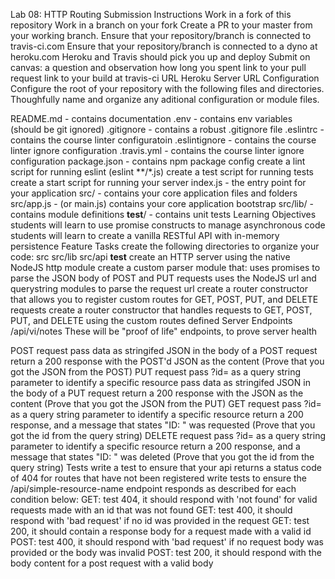 Lab 08: HTTP Routing
Submission Instructions
Work in a fork of this repository
Work in a branch on your fork
Create a PR to your master from your working branch.
Ensure that your repository/branch is connected to travis-ci.com
Ensure that your repository/branch is connected to a dyno at heroku.com
Heroku and Travis should pick you up and deploy
Submit on canvas:
a question and observation
how long you spent
link to your pull request
link to your build at travis-ci URL
Heroku Server URL
Configuration
Configure the root of your repository with the following files and directories. Thoughfully name and organize any aditional configuration or module files.

README.md - contains documentation
.env - contains env variables (should be git ignored)
.gitignore - contains a robust .gitignore file
.eslintrc - contains the course linter configuratoin
.eslintignore - contains the course linter ignore configuration
.travis.yml - contains the course linter ignore configuration
package.json - contains npm package config
create a lint script for running eslint (eslint **/*.js)
create a test script for running tests
create a start script for running your server
index.js - the entry point for your application
src/ - contains your core application files and folders
src/app.js - (or main.js) contains your core application bootstrap
src/lib/ - contains module definitions
__test__/ - contains unit tests
Learning Objectives
students will learn to use promise constructs to manage asynchronous code
students will learn to create a vanilla RESTful API with in-memory persistence
Feature Tasks
create the following directories to organize your code:
src
src/lib
src/api
__test__
create an HTTP server using the native NodeJS http module
create a custom parser module that:
uses promises to parse the JSON body of POST and PUT requests
uses the NodeJS url and querystring modules to parse the request url
create a router constructor that allows you to register custom routes for GET, POST, PUT, and DELETE requests
create a router constructor that handles requests to GET, POST, PUT, and DELETE using the custom routes defined
Server Endpoints
/api/vi/notes
These will be "proof of life" endpoints, to prove server health

POST request
pass data as stringifed JSON in the body of a POST request
return a 200 response with the POST'd JSON as the content
(Prove that you got the JSON from the POST)
PUT request
pass ?id=<uuid> as a query string parameter to identify a specific resource
pass data as stringifed JSON in the body of a PUT request
return a 200 response with the JSON as the content
(Prove that you got the JSON from the PUT)
GET request
pass ?id=<uuid> as a query string parameter to identify a specific resource
return a 200 response, and a message that states "ID: " was requested
(Prove that you got the id from the query string)
DELETE request
pass ?id=<uuid> as a query string parameter to identify a specific resource
return a 200 response, and a message that states "ID: " was deleted
(Prove that you got the id from the query string)
Tests
write a test to ensure that your api returns a status code of 404 for routes that have not been registered
write tests to ensure the /api/simple-resource-name endpoint responds as described for each condition below:
GET: test 404, it should respond with 'not found' for valid requests made with an id that was not found
GET: test 400, it should respond with 'bad request' if no id was provided in the request
GET: test 200, it should contain a response body for a request made with a valid id
POST: test 400, it should respond with 'bad request' if no request body was provided or the body was invalid
POST: test 200, it should respond with the body content for a post request with a valid body